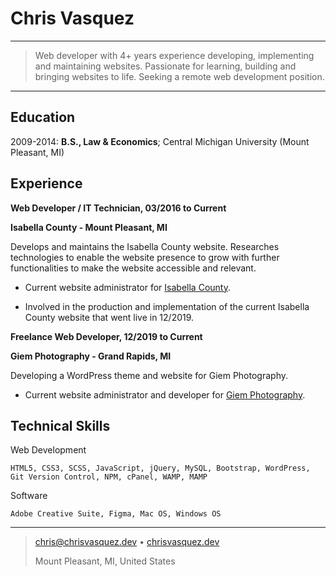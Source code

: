 # Chris Vasquez

---

> Web developer with 4+ years experience developing,
> implementing and maintaining websites. Passionate
> for learning, building and bringing websites to life.
> Seeking a remote web development position.

---

## Education

2009-2014: **B.S., Law & Economics**; Central Michigan University (Mount Pleasant, MI)

## Experience

**Web Developer / IT Technician, 03/2016 to Current**

**Isabella County - Mount Pleasant, MI**

Develops and maintains the Isabella County website. Researches technologies
to enable the website presence to grow with further functionalities to make the website
accessible and relevant.

- Current website administrator for
  [Isabella County](https://www.isabellacounty.org).

- Involved in the production and implementation of the current Isabella
  County website that went live in 12/2019.

**Freelance Web Developer, 12/2019 to Current**

**Giem Photography - Grand Rapids, MI**

Developing a WordPress theme and website for Giem Photography.

- Current website administrator and developer for
  [Giem Photography](https://www.giemphotography.com).

## Technical Skills

Web Development

    HTML5, CSS3, SCSS, JavaScript, jQuery, MySQL, Bootstrap, WordPress, Git Version Control, NPM, cPanel, WAMP, MAMP

Software

    Adobe Creative Suite, Figma, Mac OS, Windows OS

---

> <chris@chrisvasquez.dev> • [chrisvasquez.dev](https://www.chrisvasquez.dev)
>
> Mount Pleasant, MI, United States
